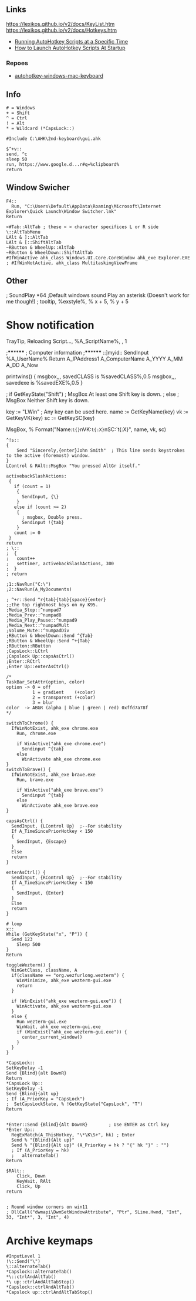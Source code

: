 ## Links

https://lexikos.github.io/v2/docs/KeyList.htm
https://lexikos.github.io/v2/docs/Hotkeys.htm

- [Running AutoHotkey Scripts at a Specific Time](https://www.youtube.com/watch?v=UbX3QtGOsTU)
- [How to Launch AutoHotkey Scripts At Startup](https://www.youtube.com/watch?v=0kGP8S9o7qI)

### Repoes

- [autohotkey-windows-mac-keyboard](https://github.com/stroebjo/autohotkey-windows-mac-keyboard/tree/master)

## Info

```
# = Windows
+ = Shift
^ = Ctrl
! = Alt
* = Wildcard (*CapsLock::)

#Include C:\AHK\2nd-keyboard\gui.ahk

$^+v::
send, ^c
sleep 50
run, https://www.google.d...r#q=%clipboard%
return
```

## Window Swicher

```
F4::
  Run, "C:\Users\Default\AppData\Roaming\Microsoft\Internet Explorer\Quick Launch\Window Switcher.lnk"
Return

<#Tab::AltTab ; these < > character specifices L or R side
\::AltTabMenu
LAlt & ]::AltTab
LAlt & [::ShiftAltTab
~RButton & WheelUp::AltTab
~RButton & WheelDown::ShiftAltTab
#IfWinActive ahk_class Windows.UI.Core.CoreWindow ahk_exe Explorer.EXE ; #IfWinNotActive, ahk_class MultitaskingViewFrame
```

## Other

; SoundPlay \*64 ;Default windows sound Play an asterisk (Doesn't work for me though!)
; tooltip, %exstyle%, % x + 5, % y + 5

# Show notification

TrayTip, Reloading Script..., %A_ScriptName%, , 1

;******************\*\*******************\*\*******************\*\*******************
; Computer information
;******************\*\*******************\*\*******************\*\*******************
::]myid::
SendInput %A_UserName%
Return
A_IPAddress1
A_ComputerName
A_YYYY
A_MM
A_DD
A_Now

printwins() {
msgbox,,, savedCLASS is %savedCLASS%,0.5
msgbox,,, savedexe is %savedEXE%,0.5
}

; if GetKeyState("Shift")
; MsgBox At least one Shift key is down.
; else
; MsgBox Neither Shift key is down.

key := "LWin" ; Any key can be used here.
name := GetKeyName(key)
vk := GetKeyVK(key)
sc := GetKeySC(key)

MsgBox, % Format("Name:`t{}`nVK:`t{:X}`nSC:`t{:X}", name, vk, sc)

```
^!s::
{
    Send "Sincerely,{enter}John Smith"  ; This line sends keystrokes to the active (foremost) window.
}
LControl & RAlt::MsgBox "You pressed AltGr itself."

activebackSlashActions:
 {
   if (count = 1)
    {
      SendInput, {\}
    }
   else if (count >= 2)
    {
      ; msgbox, Double press.
      Sendinput !{tab}
    }
   count := 0
 }
return
; \::
;  {
;   count++
;   settimer, activebackSlashActions, 300
;  }
; return

;1::NavRun("C:\")
;2::NavRun(A_MyDocuments)

; ^+r::Send ^r{tab}{tab}{space}{enter}
;;the top rightmost keys on my K95.
;Media_Stop::^numpad7
;Media_Prev::^numpad8
;Media_Play_Pause::^numpad9
;Media_Next::^numpadMult
;Volume_Mute::^numpadDiv
;RButton & WheelDown::Send ^{Tab}
;RButton & WheelUp::Send ^+{Tab}
;RButton::RButton
;CapsLock::LCtrl
;Capslock Up::capsAsCtrl()
;Enter::RCtrl
;Enter Up::enterAsCtrl()

/*
TaskBar_SetAttr(option, color)
option -> 0 = off
          1 = gradient    (+color)
          2 = transparent (+color)
          3 = blur
color  -> ABGR (alpha | blue | green | red) 0xffd7a78f
*/

switchToChrome() {
  IfWinNotExist, ahk_exe chrome.exe
    Run, chrome.exe

    if WinActive("ahk_exe chrome.exe")
      Sendinput ^{tab}
    else
      WinActivate ahk_exe chrome.exe
}
switchToBrave() {
  IfWinNotExist, ahk_exe brave.exe
    Run, brave.exe

    if WinActive("ahk_exe brave.exe")
      Sendinput ^{tab}
    else
      WinActivate ahk_exe brave.exe
}

capsAsCtrl() {
  SendInput, {LControl Up}  ;--For stability
  If A_TimeSincePriorHotkey < 150
  {
    SendInput, {Escape}
  }
  Else
  return
}

enterAsCtrl() {
  SendInput, {RControl Up}  ;--For stability
  If A_TimeSincePriorHotkey < 150
  {
    SendInput, {Enter}
  }
  Else
  return
}

# loop
x::
While (GetKeyState("x", "P")) {
  Send 123
    Sleep 500
}
Return

toggleWezterm() {
  WinGetClass, className, A
  if(className == "org.wezfurlong.wezterm") {
    WinMinimize, ahk_exe wezterm-gui.exe
    return
  }

  if (WinExist("ahk_exe wezterm-gui.exe")) {
    WinActivate, ahk_exe wezterm-gui.exe
  }
  else {
    Run wezterm-gui.exe
    WinWait, ahk_exe wezterm-gui.exe
    if (WinExist("ahk_exe wezterm-gui.exe")) {
      center_current_window()
    }
  }
}
```

```ahk
*CapsLock::
SetKeyDelay -1
Send {Blind}{alt DownR}
Return
*CapsLock Up::
SetKeyDelay -1
Send {Blind}{alt up}
; If (A_PriorKey = "CapsLock")
;  SetCapsLockState, % !GetKeyState("CapsLock", "T")
Return


*Enter::Send {Blind}{Alt DownR}        ; Use ENTER as Ctrl key
*Enter Up::
  RegExMatch(A_ThisHotkey, "\*\K\S+", hk) ; Enter
  Send % "{Blind}{Alt up}"
  Send % "{Blind}{Alt up}" (A_PriorKey = hk ? "{" hk "}" : "")
  ; If (A_PriorKey = hk)
  ;   alternateTab()
Return

$RAlt::
    Click, Down
    KeyWait, RAlt
    Click, Up
return


; Round window corners on win11
; DllCall("dwmapi\DwmSetWindowAttribute", "Ptr", SLine.Hwnd, "Int", 33, "Int*", 3, "Int", 4)

```

# Archive keymaps
```ahk
#InputLevel 1
!\::Send("\")
\::alternateTab()
*Capslock::alternateTab()
*\::ctrlAndAltTab()
*\ up::ctrlAndAltTabStop()
*Capslock::ctrlAndAltTab()
*Capslock up::ctrlAndAltTabStop()


```


